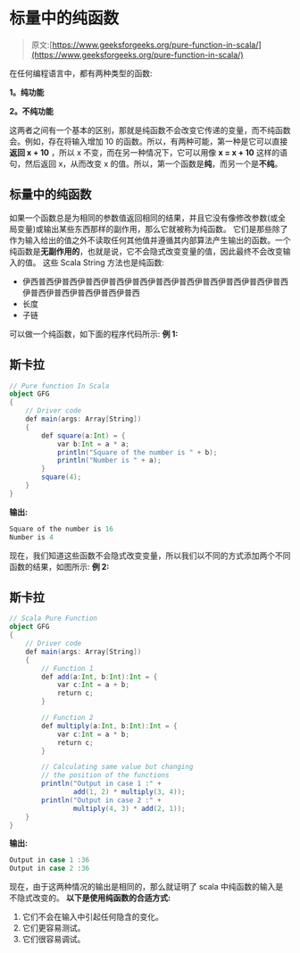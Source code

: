 # 标量中的纯函数

> 原文:[https://www.geeksforgeeks.org/pure-function-in-scala/](https://www.geeksforgeeks.org/pure-function-in-scala/)

在任何编程语言中，都有两种类型的函数:

**1。纯功能**

**2。不纯功能**

这两者之间有一个基本的区别，那就是纯函数不会改变它传递的变量，而不纯函数会。例如，存在将输入增加 10 的函数。所以，有两种可能，第一种是它可以直接**返回 x + 10** ，所以 x 不变，而在另一种情况下，它可以用像 **x = x + 10** 这样的语句，然后返回 x，从而改变 x 的值。所以，第一个函数是**纯**，而另一个是**不纯**。

## 标量中的纯函数

如果一个函数总是为相同的参数值返回相同的结果，并且它没有像修改参数(或全局变量)或输出某些东西那样的副作用，那么它就被称为纯函数。
它们是那些除了作为输入给出的值之外不读取任何其他值并遵循其内部算法产生输出的函数。一个纯函数是**无副作用的**，也就是说，它不会隐式改变变量的值，因此最终不会改变输入的值。
这些 Scala String 方法也是纯函数:

*   伊西普西伊普西伊普西伊普西伊普西伊普西伊普西伊普西伊普西伊普西伊普西伊普西伊普西伊普西伊普西伊普西
*   长度
*   子链

可以做一个纯函数，如下面的程序代码所示:
**例 1:**

## 斯卡拉

```scala
// Pure function In Scala
object GFG
{
    // Driver code
    def main(args: Array[String])
    {
        def square(a:Int) = {
            var b:Int = a * a;
            println("Square of the number is " + b);
            println("Number is " + a);
        }
        square(4);
    }
}
```

**输出:**

```scala
Square of the number is 16
Number is 4
```

现在，我们知道这些函数不会隐式改变变量，所以我们以不同的方式添加两个不同函数的结果，如图所示:
**例 2:**

## 斯卡拉

```scala
// Scala Pure Function
object GFG
{
    // Driver code
    def main(args: Array[String])
    {
        // Function 1
        def add(a:Int, b:Int):Int = {
            var c:Int = a + b;
            return c;
        }

        // Function 2
        def multiply(a:Int, b:Int):Int = {
            var c:Int = a * b;
            return c;
        }

        // Calculating same value but changing
        // the position of the functions
        println("Output in case 1 :" +
                add(1, 2) * multiply(3, 4));
        println("Output in case 2 :" +
                multiply(4, 3) * add(2, 1));
    }
}
```

**输出:**

```scala
Output in case 1 :36
Output in case 2 :36
```

现在，由于这两种情况的输出是相同的，那么就证明了 scala 中纯函数的输入是不隐式改变的。
**以下是使用纯函数的合适方式:**

1.  它们不会在输入中引起任何隐含的变化。
2.  它们更容易测试。
3.  它们很容易调试。